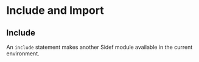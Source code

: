 # Include and Import

## Include

An `include` statement makes another Sidef module available in the current environment.

```ruby

```

